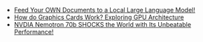 - [Feed Your OWN Documents to a Local Large Language Model!](https://youtu.be/fFgyOucIFuk)
- [How do Graphics Cards Work? Exploring GPU Architecture](https://youtu.be/h9Z4oGN89MU)
- [NVDIA Nemotron 70b SHOCKS the World with Its Unbeatable Performance!](https://youtu.be/ML_H6NyeJhw)
